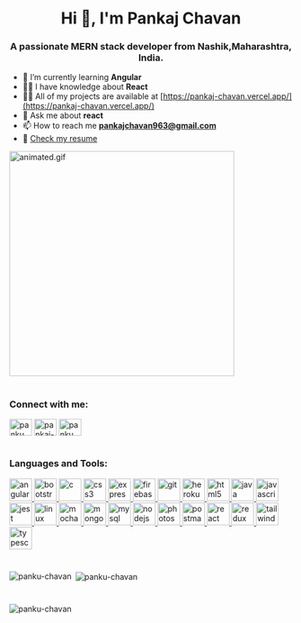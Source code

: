 
<h1 align="center">Hi 👋, I'm Pankaj Chavan</h1>
<h3 align="center">
  A passionate MERN stack developer from Nashik,Maharashtra, India.
</h3>

- 🌱 I’m currently learning **Angular** 
- 👨‍💻 I have knowledge about **React** 
- 👨‍💻 All of my projects are available at [https://pankaj-chavan.vercel.app/](https://pankaj-chavan.vercel.app/)
- 💬 Ask me about **react** 
- 📫 How to reach me **pankajchavan963@gmail.com** 
- 📄 [Check my resume](https://drive.google.com/file/d/10iGve-dzTyVwgBUoWhy4LXqKXWP2tNK6/view?usp=sharing)

<img
  src="https://miro.medium.com/v2/da:true/resize:fit:680/1*zVnWJtyGOX_kUIDm6ccCfQ.gif"
  alt="animated.gif"
  width="400"
/>

#

<h3 align="left">Connect with me:</h3>
<p align="left">
  <a href="https://twitter.com/panku_chavan" target="blank"
    ><img
      align="center"
      src="https://img.icons8.com/color/256/twitter.png"
      alt="panku_chavan"
      height="30"
      width="40"
  /></a>
  <a href="https://linkedin.com/in/pankaj-chavan-9ba6681ba" target="blank"
    ><img
      align="center"
      src="https://img.icons8.com/color/256/linkedin-circled.png"
      alt="pankaj-chavan-9ba6681ba"
      height="30"
      width="40"
  /></a>
  <a href="https://instagram.com/panku_chavan" target="blank"
    ><img
      align="center"
      src="https://img.icons8.com/color/256/instagram-new.png"
      alt="panku_chavan"
      height="30"
      width="40"
  /></a>
</p>

#

<h3 align="left">Languages and Tools:</h3>
<p align="left">
  <a href="https://angular.io" target="_blank" rel="noreferrer">
    <img
      src="https://angular.io/assets/images/logos/angular/angular.svg"
      alt="angular"
      width="40"
      height="40"
    />
  </a>
  <a href="https://getbootstrap.com" target="_blank" rel="noreferrer">
    <img
      src="https://upload.wikimedia.org/wikipedia/commons/thumb/b/b2/Bootstrap_logo.svg/1200px-Bootstrap_logo.svg.png"
      alt="bootstrap"
      width="40"
      height="40"
    />
  </a>
  <a href="https://www.cprogramming.com/" target="_blank" rel="noreferrer">
    <img
      src="https://img.icons8.com/color/512/c-programming.png"
      alt="c"
      width="40"
      height="40"
    />
  </a>
  <a href="https://www.w3schools.com/css/" target="_blank" rel="noreferrer">
    <img
      src="https://upload.wikimedia.org/wikipedia/commons/thumb/d/d5/CSS3_logo_and_wordmark.svg/1200px-CSS3_logo_and_wordmark.svg.png"
      alt="css3"
      width="40"
      height="40"
    />
  </a>
  <a href="https://expressjs.com" target="_blank" rel="noreferrer">
    <img
      src="https://play-lh.googleusercontent.com/tYFJKlcOj4mUoS36v7w50TRvZ4HErZVkjo2Nvc4Ba_XE5xBr0Rphj4_BW-wMJ-JsDfEC"
      alt="express"
      width="40"
      height="40"
    />
  </a>
  <a href="https://firebase.google.com/" target="_blank" rel="noreferrer">
    <img
      src="https://www.vectorlogo.zone/logos/firebase/firebase-icon.svg"
      alt="firebase"
      width="40"
      height="40"
    />
  </a>
  <a href="https://git-scm.com/" target="_blank" rel="noreferrer">
    <img
      src="https://www.vectorlogo.zone/logos/git-scm/git-scm-icon.svg"
      alt="git"
      width="40"
      height="40"
    />
  </a>
  <a href="https://heroku.com" target="_blank" rel="noreferrer">
    <img
      src="https://www.vectorlogo.zone/logos/heroku/heroku-icon.svg"
      alt="heroku"
      width="40"
      height="40"
    />
  </a>
  <a href="https://www.w3.org/html/" target="_blank" rel="noreferrer">
    <img
      src="https://w7.pngwing.com/pngs/499/845/png-transparent-pearl-academy-education-logo-learning-html5-video.png"
      alt="html5"
      width="40"
      height="40"
    />
  </a>
  <a href="https://www.java.com" target="_blank" rel="noreferrer">
    <img
      src="https://chathamlibrary.librarycalendar.com/sites/default/files/2022-11/java-logo.png"
      alt="java"
      width="40"
      height="40"
    />
  </a>
  <a
    href="https://developer.mozilla.org/en-US/docs/Web/JavaScript"
    target="_blank"
    rel="noreferrer"
  >
    <img
      src="https://upload.wikimedia.org/wikipedia/commons/thumb/9/99/Unofficial_JavaScript_logo_2.svg/512px-Unofficial_JavaScript_logo_2.svg.png"
      alt="javascript"
      width="40"
      height="40"
    />
  </a>
  <a href="https://jestjs.io" target="_blank" rel="noreferrer">
    <img
      src="https://www.vectorlogo.zone/logos/jestjsio/jestjsio-icon.svg"
      alt="jest"
      width="40"
      height="40"
    />
  </a>
  <a href="https://www.linux.org/" target="_blank" rel="noreferrer">
    <img
      src="https://d112y698adiu2z.cloudfront.net/photos/production/software_photos/001/462/597/datas/original.png"
      alt="linux"
      width="40"
      height="40"
    />
  </a>
  <a href="https://mochajs.org" target="_blank" rel="noreferrer">
    <img
      src="https://www.vectorlogo.zone/logos/mochajs/mochajs-icon.svg"
      alt="mocha"
      width="40"
      height="40"
    />
  </a>
  <a href="https://www.mongodb.com/" target="_blank" rel="noreferrer">
    <img
      src="https://w7.pngwing.com/pngs/956/695/png-transparent-mongodb-original-wordmark-logo-icon-thumbnail.png"
      alt="mongodb"
      width="40"
      height="40"
    />
  </a>
  <a href="https://www.mysql.com/" target="_blank" rel="noreferrer">
    <img
      src="https://magnusminds.net/images/services/mysql.svg"
      alt="mysql"
      width="40"
      height="40"
    />
  </a>
  <a href="https://nodejs.org" target="_blank" rel="noreferrer">
    <img
      src="https://upload.wikimedia.org/wikipedia/commons/thumb/d/d9/Node.js_logo.svg/1200px-Node.js_logo.svg.png"
      alt="nodejs"
      width="40"
      height="40"
    />
  </a>
  <a href="https://www.photoshop.com/en" target="_blank" rel="noreferrer">
    <img
      src="https://www.creativetools.se/image/cache/catalog/product/adobe/photoshop-cc/Adobe-Photoshop-2020-Logos-1280x720.jpg"
      alt="photoshop"
      width="40"
      height="40"
    />
  </a>
  <a href="https://postman.com" target="_blank" rel="noreferrer">
    <img
      src="https://www.vectorlogo.zone/logos/getpostman/getpostman-icon.svg"
      alt="postman"
      width="40"
      height="40"
    />
  </a>
  <a href="https://reactjs.org/" target="_blank" rel="noreferrer">
    <img
      src="https://upload.wikimedia.org/wikipedia/commons/thumb/a/a7/React-icon.svg/1200px-React-icon.svg.png"
      alt="react"
      width="40"
      height="40"
    />
  </a>
  <a href="https://redux.js.org" target="_blank" rel="noreferrer">
    <img
      src="https://cdn.zapier.com/storage/blog/4ec8fc7dc3a75758a3913bab9e5a4fd8_2.500x278.png"
      alt="redux"
      width="40"
      height="40"
    />
  </a>
  <a href="https://tailwindcss.com/" target="_blank" rel="noreferrer">
    <img
      src="https://www.vectorlogo.zone/logos/tailwindcss/tailwindcss-icon.svg"
      alt="tailwind"
      width="40"
      height="40"
    />
  </a>
  <a href="https://www.typescriptlang.org/" target="_blank" rel="noreferrer">
    <img
      src="https://upload.wikimedia.org/wikipedia/commons/thumb/4/4c/Typescript_logo_2020.svg/1200px-Typescript_logo_2020.svg.png"
      alt="typescript"
      width="40"
      height="40"
    />
  </a>
</p>

#

<p>
  <img
    align="left"
    src="https://github-readme-stats.vercel.app/api/top-langs?username=panku-chavan&show_icons=true&locale=en&layout=compact"
    alt="panku-chavan"
  />
</p>

<p>
  &nbsp;<img
    align="center"
    src="https://github-readme-stats.vercel.app/api?username=panku-chavan&show_icons=true&locale=en"
    alt="panku-chavan"
  />
</p>

#

<p>
  <img
    align="center"
    src="https://github-readme-streak-stats.herokuapp.com/?user=panku-chavan&"
    alt="panku-chavan"
  />
</p>
